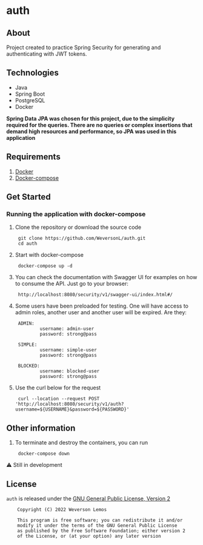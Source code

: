 # auth

## About

Project created to practice Spring Security for generating and authenticating with JWT tokens.

## Technologies

- Java
- Spring Boot
- PostgreSQL
- Docker

**Spring Data JPA was chosen for this project, due to the simplicity required for the queries. There are no queries or complex insertions that demand high resources and performance, so JPA was used in this application**

## Requirements

1. [Docker](https://docs.docker.com/engine/install/)
2. [Docker-compose](https://docs.docker.com/compose/)

## Get Started

### Running the application with docker-compose

1. Clone the repository or download the source code

        git clone https://github.com/WeversonL/auth.git
        cd auth

2. Start with docker-compose

        docker-compose up -d

3. You can check the documentation with Swagger UI for examples on how to consume the API. Just go to your browser:

        http://localhost:8080/security/v1/swagger-ui/index.html#/

4. Some users have been preloaded for testing. One will have access to admin roles, another user and another user will
   be expired. Are they:

        ADMIN:
                username: admin-user
                password: strong@pass

        SIMPLE:
                username: simple-user
                password: strong@pass

        BLOCKED:
                username: blocked-user
                password: strong@pass  

4. Use the curl below for the request

        curl --location --request POST 'http://localhost:8080/security/v1/auth?username=${USERNAME}&password=${PASSWORD}'

## Other information

1. To terminate and destroy the containers, you can run

        docker-compose down

⚠️ Still in development

## License

`auth` is released under the [GNU General Public License, Version 2](LICENSE)

        Copyright (C) 2022 Weverson Lemos

        This program is free software; you can redistribute it and/or
        modify it under the terms of the GNU General Public License
        as published by the Free Software Foundation; either version 2
        of the License, or (at your option) any later version
